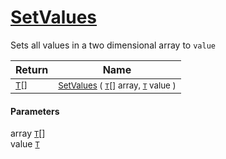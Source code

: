 # [SetValues](./ArrayExtension-100663388.md)

Sets all values in a two dimensional array to `value`

| Return | Name | 
| --- | --- | 
| <sub>[T](./ArrayExtension-100663388.md)[]</sub>| <sub>[SetValues](./ArrayExtension-100663388.md) ( [`T`](./ArrayExtension-100663388.md)[] array, [`T`](./ArrayExtension-100663388.md) value )</sub>| <br>


#### Parameters
 array  [`T`](./ArrayExtension-100663388.md)[]<br> value  [`T`](./ArrayExtension-100663388.md)